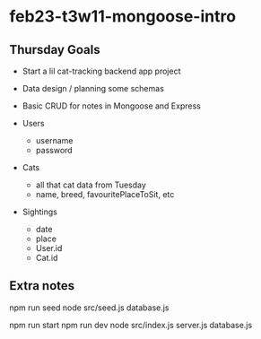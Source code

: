 # feb23-t3w11-mongoose-intro

## Thursday Goals

- Start a lil cat-tracking backend app project
- Data design / planning some schemas
- Basic CRUD for notes in Mongoose and Express


- Users 
	- username
	- password
- Cats 
	- all that cat data from Tuesday 
	- name, breed, favouritePlaceToSit, etc 
- Sightings 
	- date
	- place
	- User.id
	- Cat.id 



## Extra notes 

npm run seed
node src/seed.js
	database.js

npm run start
npm run dev
node src/index.js
	server.js
		database.js 

